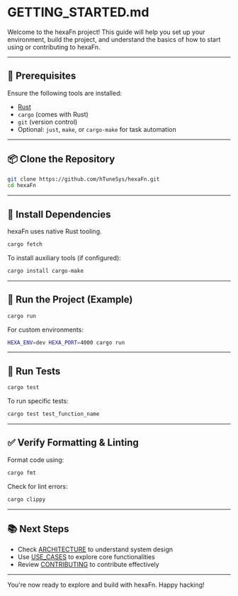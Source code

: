 <!--
SPDX-FileCopyrightText: 2025 Husamettin ARABACI
SPDX-License-Identifier: MIT
-->

# GETTING_STARTED.md

Welcome to the hexaFn project! This guide will help you set up your environment, build the project, and understand the basics of how to start using or contributing to hexaFn.

---

## 🔧 Prerequisites

Ensure the following tools are installed:

- [Rust](https://www.rust-lang.org/tools/install)
- `cargo` (comes with Rust)
- `git` (version control)
- Optional: `just`, `make`, or `cargo-make` for task automation

---

## 📦 Clone the Repository

```bash
git clone https://github.com/hTuneSys/hexaFn.git
cd hexaFn
```

---

## 📁 Install Dependencies

hexaFn uses native Rust tooling.

```bash
cargo fetch
```

To install auxiliary tools (if configured):

```bash
cargo install cargo-make
```

---

## 🚀 Run the Project (Example)

```bash
cargo run
```

For custom environments:

```bash
HEXA_ENV=dev HEXA_PORT=4000 cargo run
```

---

## 🧪 Run Tests

```bash
cargo test
```

To run specific tests:

```bash
cargo test test_function_name
```

---

## ✅ Verify Formatting & Linting

Format code using:

```bash
cargo fmt
```

Check for lint errors:

```bash
cargo clippy
```

---

## 📚 Next Steps

- Check [ARCHITECTURE](ARCHITECTURE.md) to understand system design
- Use [USE_CASES](USE_CASES.md) to explore core functionalities
- Review [CONTRIBUTING](CONTRIBUTING.md) to contribute effectively

---

You're now ready to explore and build with hexaFn. Happy hacking!
